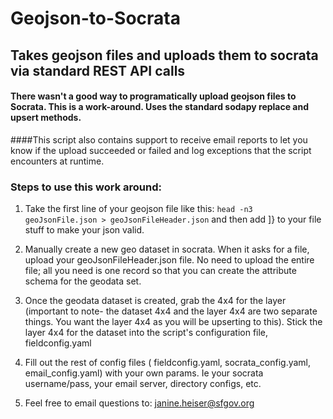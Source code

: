 # Geojson-to-Socrata

## Takes geojson files and uploads them to socrata via standard REST API calls

#### There wasn't a good way to programatically upload geojson files to Socrata. This is a work-around. Uses the standard sodapy replace and upsert methods. 

####This script also contains support to receive email reports to let you know if the upload succeeded or failed and log exceptions that the script encounters at runtime.

### Steps to use this work around:

1. Take the first line of your geojson file like this:
`head -n3 geoJsonFile.json > geoJsonFileHeader.json`
and then add ]} to your file stuff to make your json valid. 

2. Manually create a new geo dataset in socrata. When it asks for a file, upload your geoJsonFileHeader.json file. No need to upload the entire file; all you need is one record so that you can create the attribute schema for the geodata set. 

3. Once the geodata dataset is created, grab the 4x4 for the layer (important to note- the dataset 4x4 and the layer 4x4 are two separate things. You want the layer 4x4 as you will be upserting to this). Stick the layer 4x4 for the dataset into the script's configuration file, fieldconfig.yaml

4. Fill out the rest of config files ( fieldconfig.yaml, socrata_config.yaml, email_config.yaml) with your own params. Ie your socrata username/pass, your email server, directory configs, etc. 

6. Feel free to email questions to: janine.heiser@sfgov.org		